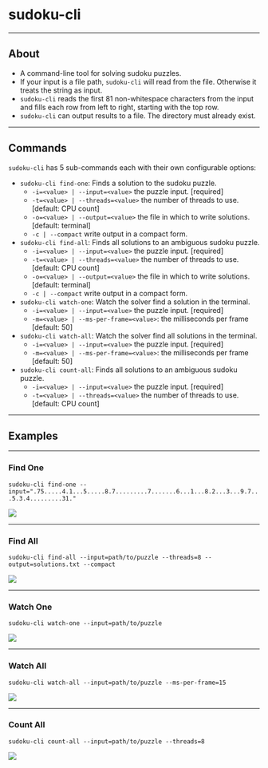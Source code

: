 # sudoku-cli

---
## About

* A command-line tool for solving sudoku puzzles. 
* If your input is a file path, `sudoku-cli` will read from the file. Otherwise it treats the string as input.  
* `sudoku-cli` reads the first 81 non-whitespace characters from the input and fills each row from left to right, 
starting with the top row.
* `sudoku-cli` can output results to a file. The directory must already exist.

---
## Commands

`sudoku-cli` has 5 sub-commands each with their own configurable options:
* `sudoku-cli find-one`: Finds a solution to the sudoku puzzle.
    * `-i=<value> | --input=<value>` the puzzle input. [required]
    * `-t=<value> | --threads=<value>` the number of threads to use. [default: CPU count]
    * `-o=<value> | --output=<value>` the file in which to write solutions. [default: terminal]
    * `-c | --compact` write output in a compact form. 
* `sudoku-cli find-all`: Finds all solutions to an ambiguous sudoku puzzle.
    * `-i=<value> | --input=<value>` the puzzle input. [required]
    * `-t=<value> | --threads=<value>` the number of threads to use. [default: CPU count]
    * `-o=<value> | --output=<value>` the file in which to write solutions. [default: terminal]
    * `-c | --compact` write output in a compact form. 
* `sudoku-cli watch-one`: Watch the solver find a solution in the terminal.
    * `-i=<value> | --input=<value>` the puzzle input. [required]
    * `-m=<value> | --ms-per-frame=<value>`: the milliseconds per frame [default: 50]
* `sudoku-cli watch-all`: Watch the solver find all solutions in the terminal.
    * `-i=<value> | --input=<value>` the puzzle input. [required]
    * `-m=<value> | --ms-per-frame=<value>`: the milliseconds per frame [default: 50]
* `sudoku-cli count-all`: Finds all solutions to an ambiguous sudoku puzzle.
    * `-i=<value> | --input=<value>` the puzzle input. [required]
    * `-t=<value> | --threads=<value>` the number of threads to use. [default: CPU count]
    
---
 ## Examples
 
---
 ### Find One
 
`sudoku-cli find-one --input=".75.....4.1...5.....8.7.........7.......6...1...8.2...3...9.7...5.3.4.........31."`

![](images/find-one.png)

---

 ### Find All
 
`sudoku-cli find-all --input=path/to/puzzle --threads=8 --output=solutions.txt --compact`

![](images/find-all.png)

---

 ### Watch One
 
`sudoku-cli watch-one --input=path/to/puzzle`

![](images/watch-one.gif)

---

 ### Watch All

`sudoku-cli watch-all --input=path/to/puzzle --ms-per-frame=15`

![](images/watch-all.gif)

---

 ### Count All

`sudoku-cli count-all --input=path/to/puzzle --threads=8`

![](images/count-all.png)
